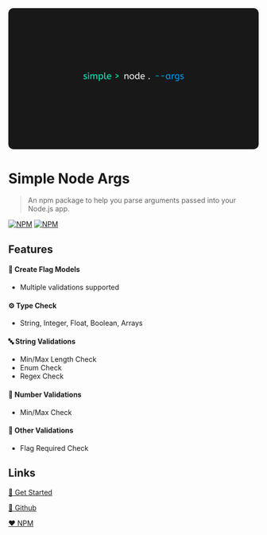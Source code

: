 <img src="./images/rectangle_logo.png" style="border-radius: 10px" alt="Logo Rectangle"/>

# Simple Node Args

> An npm package to help you parse arguments passed into your Node.js app.

[![NPM](https://img.shields.io/npm/dt/simple-node-args?style=for-the-badge)](https://www.npmjs.com/package/simple-node-args)
[![NPM](https://img.shields.io/npm/v/simple-node-args?style=for-the-badge)](https://www.npmjs.com/package/simple-node-args)

## Features

#### 🧰 Create Flag Models
  - Multiple validations supported

#### ⚙️ Type Check
  - String, Integer, Float, Boolean, Arrays

#### 🔤 String Validations
  - Min/Max Length Check
  - Enum Check
  - Regex Check

#### 🔢 Number Validations
  - Min/Max Check

#### 🧮 Other Validations
  - Flag Required Check

## Links

[🚀 Get Started](src/get_started.md)

[🖤 Github](https://github.com/mafgit/simple-node-args)

[❤️ NPM](https://www.npmjs.com/package/simple-node-args)